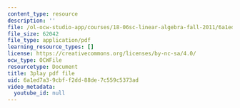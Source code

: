 ```yaml
---
content_type: resource
description: ''
file: /ol-ocw-studio-app/courses/18-06sc-linear-algebra-fall-2011/6a1ed7a39cbff2dd88de7c559c5373ad_MsIvs_6vC38.pdf
file_size: 62042
file_type: application/pdf
learning_resource_types: []
license: https://creativecommons.org/licenses/by-nc-sa/4.0/
ocw_type: OCWFile
resourcetype: Document
title: 3play pdf file
uid: 6a1ed7a3-9cbf-f2dd-88de-7c559c5373ad
video_metadata:
  youtube_id: null
---
```

